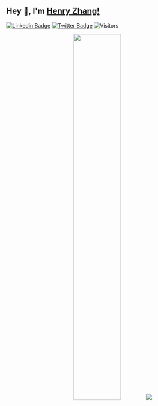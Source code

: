 ## Hey 👋, I'm [Henry Zhang!](https://github.com/henryzhang03)

[![Linkedin Badge](https://img.shields.io/badge/LinkedIn-0077B5?style=for-the-badge&logo=linkedin&logoColor=white)](https://www.linkedin.com/in/henryzhang03/)
[![Twitter Badge](https://img.shields.io/badge/Twitter-1DA1F2?style=for-the-badge&logo=twitter&logoColor=white)](https://twitter.com/NFThlz)
![Visitors](https://api.visitorbadge.io/api/visitors?path=https%3A%2F%2Fgithub.com%2Fhenryzhang03&label=Visitors&countColor=%23263759)

<p align="center">
  <img height="50%" width="auto" src ="https://github-readme-stats.vercel.app/api?username=henryzhang03&show_icons=true&count_private=true&theme=dark&hide_border=true&hide=issues,contribs&bg_color=00000000">
  <img src ="https://github-readme-streak-stats.herokuapp.com?user=henryzhang03&theme=dark&hide_border=true&background=FFFFFF00">
  <br>
  <br>
</p>

<!--
**henryzhang03/henryzhang03** is a ✨ _special_ ✨ repository because its `README.md` (this file) appears on your GitHub profile.
[![Website Badge](https://img.shields.io/badge/website-000000?style=for-the-badge&logo=About.me&logoColor=white)](@TODO)

  <img height="50%" width="auto" src ="https://github-readme-stats.vercel.app/api/top-langs/?username=henryzhang03&layout=compact&hide_border=true&theme=dark&bg_color=00000000&langs_count=6">

Here are some ideas to get you started:

- 🔭 I’m currently working on ...
- 🌱 I’m currently learning ...
- 👯 I’m looking to collaborate on ...
- 🤔 I’m looking for help with ...
- 💬 Ask me about ...
- 📫 How to reach me: ...
- 😄 Pronouns: ...
- ⚡ Fun fact: ...
-->
